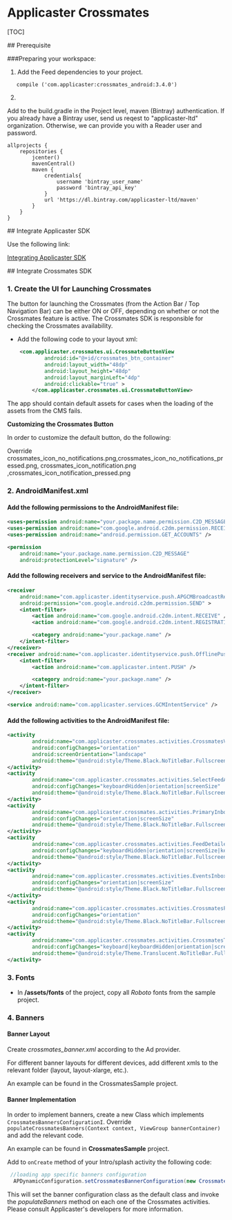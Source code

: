 Applicaster Crossmates
==================

[TOC]


<a name="Prerequisite"/>
## Prerequisite

###Preparing your workspace:

1. Add the Feed dependencies to your project.
```
   compile ('com.applicaster:crossmates_android:3.4.0')
```

2.
Add to the build.gradle in the Project level, maven (Bintray) authentication.
If you already have a Bintray user, send us reqest to "applicaster-ltd" organization.
Otherwise, we can provide you with a Reader user and password.

```
allprojects {
    repositories {
        jcenter()
        mavenCentral()
        maven {
            credentials{
                username 'bintray_user_name'
                password 'bintray_api_key'
            }
            url 'https://dl.bintray.com/applicaster-ltd/maven'
        }
    }
}
```

<a name="Integrate Applicaster SDK"/>
## Integrate Applicaster SDK

Use the following link:

[Integrating Applicaster SDK](https://github.com/applicaster/android-sdk-dist/blob/master/README.md)


<a name="Integrate Crossmates SDK"/>
## Integrate Crossmates SDK

### 1. Create the UI for Launching Crossmates

The button for launching the Crossmates (from the Action Bar / Top Navigation Bar) can be either ON or OFF, depending on whether or not the Crossmates feature is active.
The Crossmates SDK is responsible for checking the Crossmates availability.



* Add the following code to your layout xml:



```xml
	<com.applicaster.crossmates.ui.CrossmateButtonView
            android:id="@+id/crossmates_btn_container"
            android:layout_width="48dp"
            android:layout_height="48dp"
            android:layout_marginLeft="4dp"
            android:clickable="true" >
        </com.applicaster.crossmates.ui.CrossmateButtonView>
```



The app should contain default assets for cases when the loading of the assets from the CMS fails.

**Customizing the Crossmates Button**

In order to customize the default button, do the following:

Override crossmates_icon_no_notifications.png,crossmates_icon_no_notifications_pressed.png, crossmates_icon_notification.png ,crossmates_icon_notification_pressed.png



### 2. AndroidManifest.xml

#### Add the following permissions to the AndroidManifest file:

```xml
<uses-permission android:name="your.package.name.permission.C2D_MESSAGE" />
<uses-permission android:name="com.google.android.c2dm.permission.RECEIVE" />
<uses-permission android:name="android.permission.GET_ACCOUNTS" />

<permission
    android:name="your.package.name.permission.C2D_MESSAGE"
    android:protectionLevel="signature" />
```

#### Add the following receivers and service to the AndroidManifest file:
```xml
<receiver
    android:name="com.applicaster.identityservice.push.APGCMBroadcastReciever"
    android:permission="com.google.android.c2dm.permission.SEND" >
    <intent-filter>
        <action android:name="com.google.android.c2dm.intent.RECEIVE" />
        <action android:name="com.google.android.c2dm.intent.REGISTRATION" />

        <category android:name="your.package.name" />
    </intent-filter>
</receiver>
<receiver android:name="com.applicaster.identityservice.push.OfflinePushReceiver" >
    <intent-filter>
        <action android:name="com.applicaster.intent.PUSH" />

        <category android:name="your.package.name" />
    </intent-filter>
</receiver>

<service android:name="com.applicaster.services.GCMIntentService" />
```

#### Add the following activities to the AndroidManifest file:

```xml
<activity
        android:name="com.applicaster.crossmates.activities.CrossmatesVideoPlayer"
        android:configChanges="orientation"
        android:screenOrientation="landscape"
        android:theme="@android:style/Theme.Black.NoTitleBar.Fullscreen" >
</activity>
<activity
        android:name="com.applicaster.crossmates.activities.SelectFeedActivity"
        android:configChanges="keyboardHidden|orientation|screenSize"
        android:theme="@android:style/Theme.Black.NoTitleBar.Fullscreen" >
</activity>
<activity
        android:name="com.applicaster.crossmates.activities.PrimaryInboxActivity"
        android:configChanges="orientation|screenSize"
        android:theme="@android:style/Theme.Black.NoTitleBar.Fullscreen" >
</activity>
<activity
  	    android:name="com.applicaster.crossmates.activities.FeedDetailedActivity"
   		android:configChanges="keyboardHidden|orientation|screenSize|keyboard"
   		android:theme="@android:style/Theme.Black.NoTitleBar.Fullscreen" >
</activity>
<activity
   		android:name="com.applicaster.crossmates.activities.EventsInboxActivity"
    	android:configChanges="orientation|screenSize"
    	android:theme="@android:style/Theme.Black.NoTitleBar.Fullscreen" >
</activity>
<activity
   		android:name="com.applicaster.crossmates.activities.CrossmatesFullScreenImageActivity"
  		android:configChanges="orientation"
  		android:theme="@android:style/Theme.Black.NoTitleBar.Fullscreen" >
</activity>
<activity
		android:name="com.applicaster.crossmates.activities.CrossmatesTutorialActivity"
		android:configChanges="keyboard|keyboardHidden|orientation|screenSize"
		android:theme="@android:style/Theme.Translucent.NoTitleBar.Fullscreen" >
</activity>

```


### 3. Fonts 

* In **/assets/fonts** of the project, copy all *Roboto* fonts from the sample project.

### 4. **Banners**
 
####  Banner Layout

Create *crossmates_banner.xml* according to the Ad provider.

For different banner layouts for different devices, add different xmls to the relevant folder (layout, layout-xlarge, etc.).

An example can be found in the CrossmatesSample project.

####  Banner Implementation
 
 In order to implement banners, create a new Class which implements `CrossmatesBannersConfigurationI`. 
 Override `populateCrossmatesBanners(Context context, ViewGroup bannerContainer)` and add the relevant code.
 
 An example can be found in **CrossmatesSample** project.
 
 Add to `onCreate` method of your Intro/splash activity the following code:
 
 ```java
  //loading app specific banners configuration
   APDynamicConfiguration.setCrossmatesBannerConfiguration(new CrossmatesSampleBannersConfiguration());

```

This will set the banner configuration class as the default class and invoke the *populateBanners* method on each one of the Crossmates activities.
 Please consult Applicaster's developers for more information.




